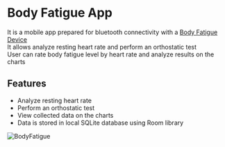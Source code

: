 # Body Fatigue App #

It is a mobile app prepared for bluetooth connectivity with a [Body Fatigue Device](https://github.com/MaciejTrudnos/Body-Fatigue-Device) </br>
It allows analyze resting heart rate and perform an orthostatic test </br>
User can rate body fatigue level by heart rate and analyze results on the charts

## Features
- Analyze resting heart rate
- Perform an orthostatic test
- View collected data on the charts
- Data is stored in local SQLite database using Room library

![BodyFatigue](https://user-images.githubusercontent.com/35919087/204396245-e4c59c8f-f907-4a6d-af86-199532412280.png)
